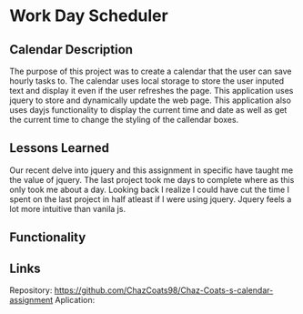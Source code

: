 # Work Day Scheduler
## Calendar Description
The purpose of this project was to create a calendar that the user can save hourly tasks to. The calendar uses local storage to store the user inputed text and display it even if the user refreshes the page. This application uses jquery to store and dynamically update the web page. This application also uses dayjs functionality to display the current time and date as well as get the current time to change the styling of the callendar boxes.


## Lessons Learned
Our recent delve into jquery and this assignment in specific have taught me the value of jquery. The last project took me days to complete where as this only took me about a day. Looking back I realize I could have cut the time I spent on the last project in half atleast if I were using jquery. Jquery feels a lot more intuitive than vanila js. 

## Functionality







## Links
Repository: https://github.com/ChazCoats98/Chaz-Coats-s-calendar-assignment
Aplication: 